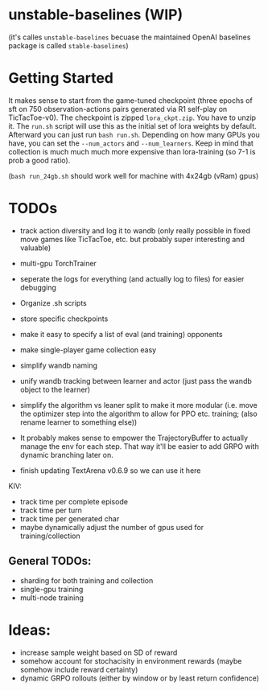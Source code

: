 # unstable-baselines (WIP)
(it's calles `unstable-baselines` becuase the maintained OpenAI baselines package is called `stable-baselines`)


# Getting Started
It makes sense to start from the game-tuned checkpoint (three epochs of sft on 750 observation-actions pairs generated via R1 self-play on TicTacToe-v0). 
The checkpoint is zipped `lora_ckpt.zip`. You have to unzip it. The `run.sh` script will use this as the initial set of lora weights by default. 
Afterward you can just run `bash run.sh`. Depending on how many GPUs you have, you can set the `--num_actors` and `--num_learners`. Keep in mind that collection is much much much more expensive than lora-training (so 7-1 is prob a good ratio).

(`bash run_24gb.sh` should work well for machine with 4x24gb (vRam) gpus)


# TODOs
- track action diversity and log it to wandb (only really possible in fixed move games like TicTacToe, etc. but probably super interesting and valuable)
- multi-gpu TorchTrainer
- seperate the logs for everything (and actually log to files) for easier debugging
- Organize .sh scripts

- store specific checkpoints

- make it easy to specify a list of eval (and training) opponents
- make single-player game collection easy
- simplify wandb naming
- unify wandb tracking between learner and actor (just pass the wandb object to the learner)
- simplify the algorithm vs leaner split to make it more modular (i.e. move the optimizer step into the algorithm to allow for PPO etc. training; (also rename learner to something else))
- It probably makes sense to empower the TrajectoryBuffer to actually manage the env for each step. That way it'll be easier to add GRPO with dynamic branching later on.

- finish updating TextArena v0.6.9 so we can use it here


KIV:
- track time per complete episode
- track time per turn
- track time per generated char
- maybe dynamically adjust the number of gpus used for training/collection


## General TODOs:
- sharding for both training and collection
- single-gpu training
- multi-node training


# Ideas:
- increase sample weight based on SD of reward 
- somehow account for stochacisity in environment rewards (maybe somehow include reward certainty)
- dynamic GRPO rollouts (either by window or by least return confidence)
